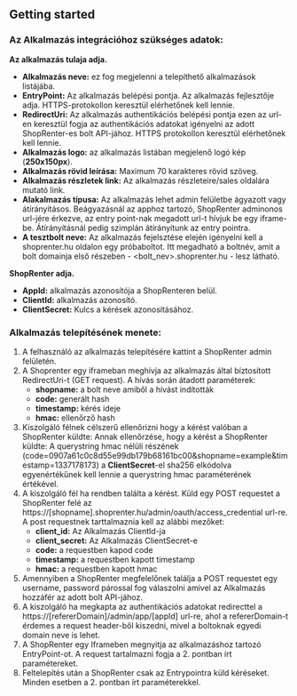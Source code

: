 ## Getting started

### Az Alkalmazás integrációhoz szükséges adatok:

**Az alkalmazás tulaja adja.**
- **Alkalmazás neve:** ez fog megjelenni a telepíthető alkalmazások listájába.
- **EntryPoint:** Az alkalmazás belépési pontja. Az alkalmazás fejlesztője adja. HTTPS-protokollon keresztül elérhetőnek kell lennie.
- **RedirectUri:** Az alkalmazás authentikációs belépési pontja ezen az url-en keresztül fogja az authentikációs adatokat igényelni az adott ShopRenter-es bolt API-jához. HTTPS protokollon keresztül elérhetőnek kell lennie.
- **Alkalmazás logo:** az alkalmazás listában megjelenő logó kép (**250x150px**).
- **Alkalmazás rövid leírása:** Maximum 70 karakteres rövid szöveg.
- **Alkalmazás részletek link:** Az alkalmazás részleteire/sales oldalára mutató link.
- **Alakalmazás típusa:** Az alkalmazás lehet admin felületbe ágyazott vagy átírányításos. Beágyazásnál az apphoz tartozó, ShopRenter adminonos url-jére érkezve, az entry point-nak megadott url-t hívjuk be egy iframe-be. Átírányításnál pedig szimplán átírányítunk az entry pointra.
- **A tesztbolt neve:** Az alkalmazás fejelsztése elején igényelni kell a shoprenter.hu oldalon egy próbaboltot. Itt megadható a boltnév, amit a bolt domainja első részeben - <bolt_nev>.shoprenter.hu - lesz látható.

**ShopRenter adja.**
- **AppId:** alkalmazás azonosítója a ShopRenteren belül. 
- **ClientId:** alkalmazás azonosító.
- **ClientSecret:** Kulcs a kérések azonosításához.

### Alkalmazás telepítésének menete:
1. A felhasználó az alkalmazás telepítésére kattint a ShopRenter admin felületén.
2. A Shoprenter egy iframeban meghívja az alkalmazás által bíztosított RedirectUri-t (GET request).
    A hívás során átadott paraméterek:
    - **shopname:** a bolt neve amiből a hívást indították
    - **code:** generált hash
    - **timestamp:** kérés ideje
    - **hmac:** ellenőrző hash
3. Kiszolgáló félnek célszerű ellenőrizni hogy a kérést valóban a ShopRenter küldte:
Annak ellenőrzése, hogy a kérést a ShopRenter küldte:
A querystring hmac nélüli részének (code=0907a61c0c8d55e99db179b68161bc00&shopname=example&timestamp=1337178173) a **ClientSecret**-el sha256 elkódolva egyenértékűnek kell lennie a querystring hmac paraméterének értékével.
4. A kiszolgáló fél ha rendben találta a kérést. Küld egy POST requestet a ShopRenter felé az https://[shopname].shoprenter.hu/admin/oauth/access_credential url-re.
A post requestnek tarttalmaznia kell az alábbi mezőket:
    - **client_id:** Az Alkalmazás ClientId-ja
    - **client_secret:** Az Alkalmazás ClientSecret-e 
    - **code:** a requestben kapod code
    - **timestamp:** a requestben kapott timestamp
    - **hmac:** a requestben kapott hmac
5. Amennyiben a ShopRenter megfelelőnek találja a POST requestet egy username, password párossal fog válaszolni amivel az Alkalmazás hozzáfér az adott bolt API-jához.
6. A kiszolgáló ha megkapta az authentikációs adatokat redirecttel a https://[refererDomain]/admin/app/[appId] url-re, ahol a refererDomain-t érdemes a request header-ből kiszedni, mivel a boltoknak egyedi domain neve is lehet.
7. A ShopRenter egy Iframeben megnyitja az alkalmazáshoz tartozó EntryPoint-ot. A request tartalmazni fogja a 2. pontban írt paramétereket.
8. Feltelepítés után a ShopRenter csak az Entrypointra küld kéréseket. Minden esetben a 2. pontban írt paraméterekkel.
